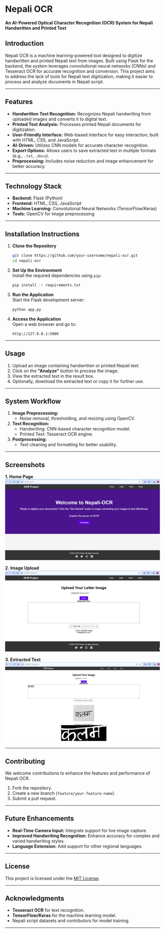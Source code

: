 
# **Nepali OCR**  
**An AI-Powered Optical Character Recognition (OCR) System for Nepali Handwritten and Printed Text**

## **Introduction**
Nepali OCR is a machine learning-powered tool designed to digitize handwritten and printed Nepali text from images. Built using Flask for the backend, the system leverages convolutional neural networks (CNNs) and Tesseract OCR for accurate recognition and conversion. This project aims to address the lack of tools for Nepali text digitization, making it easier to process and analyze documents in Nepali script.

---

## **Features**
- **Handwritten Text Recognition:** Recognizes Nepali handwriting from uploaded images and converts it to digital text.
- **Printed Text Analysis:** Processes printed Nepali documents for digitization.
- **User-Friendly Interface:** Web-based interface for easy interaction, built with HTML, CSS, and JavaScript.
- **AI-Driven:** Utilizes CNN models for accurate character recognition.
- **Export Options:** Allows users to save extracted text in multiple formats (e.g., `.txt`, `.docx`).
- **Preprocessing:** Includes noise reduction and image enhancement for better accuracy.

---

## **Technology Stack**
- **Backend:** Flask (Python)  
- **Frontend:** HTML, CSS, JavaScript  
- **Machine Learning:** Convolutional Neural Networks (TensorFlow/Keras)   
- **Tools:** OpenCV for image preprocessing  

---

## **Installation Instructions**
1. **Clone the Repository**  
   ```bash
   git clone https://github.com/your-username/nepali-ocr.git
   cd nepali-ocr
   ```

2. **Set Up the Environment**  
   Install the required dependencies using `pip`:  
   ```bash
   pip install -r requirements.txt
   ```

3. **Run the Application**  
   Start the Flask development server:  
   ```bash
   python app.py
   ```

4. **Access the Application**  
   Open a web browser and go to:  
   ```
   http://127.0.0.1:5000
   ```

---

## **Usage**
1. Upload an image containing handwritten or printed Nepali text.  
2. Click on the **"Analyze"** button to process the image.  
3. View the extracted text in the result box.  
4. Optionally, download the extracted text or copy it for further use.

---

## **System Workflow**
1. **Image Preprocessing:**  
   - Noise removal, thresholding, and resizing using OpenCV.  
2. **Text Recognition:**  
   - Handwriting: CNN-based character recognition model.  
   - Printed Text: Tesseract OCR engine.  
3. **Postprocessing:**  
   - Text cleaning and formatting for better usability.  

---

## **Screenshots**
**1. Home Page**  
![Home Page](static\images\homepage.jpg)  

**2. Image Upload**  
![Image Upload](static\images\letterpage.jpg)  

**3. Extracted Text**  
![Extracted Text](static\images\wordupload.jpg)  

---

## **Contributing**
We welcome contributions to enhance the features and performance of Nepali OCR.  
1. Fork the repository.  
2. Create a new branch (`feature/your-feature-name`).  
3. Submit a pull request.

---

## **Future Enhancements**
- **Real-Time Camera Input:** Integrate support for live image capture.
- **Improved Handwriting Recognition:** Enhance accuracy for complex and varied handwriting styles.  
- **Language Extension:** Add support for other regional languages.  

---

## **License**
This project is licensed under the [MIT License](LICENSE).

---

## **Acknowledgments**
- **Tesseract OCR** for text recognition.  
- **TensorFlow/Keras** for the machine learning model.  
- Nepali script datasets and contributors for model training.

---
